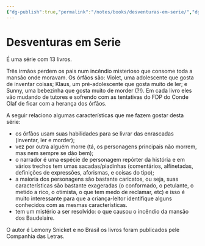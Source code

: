 ```yaml
---
{"dg-publish":true,"permalink":"/notes/books/desventuras-em-serie/","dgHomeLink":true,"dgPassFrontmatter":false,"dgShowBacklinks":true,"dgShowLocalGraph":false}
---
```



# Desventuras em Serie

É uma série com 13 livros.

Três irmãos perdem os pais num incêndio misterioso que consome toda a mansão onde moravam. Os órfãos são: Violet, uma adolescente que gosta de inventar coisas; Klaus, um pré-adolescente que gosta muito de ler; e Sunny, uma bebezinha que gosta muito de morder (?!). Em cada livro eles vão mudando de tutores e sofrendo com as tentativas do FDP do Conde Olaf de ficar com a herança dos órfãos.

A seguir relaciono algumas características que me fazem gostar desta série:

- os órfãos usam suas habilidades para se livrar das enrascadas (inventar, ler e morder);
- vez por outra alguém morre (tá, os personagens principais não morrem, mas nem sempre se dão bem);
- o narrador é uma espécie de personagem repórter da história e em vários trechos tem umas sacadas/piadinhas (comentários, alfinetadas, definições de expressões, aforismas, e coisas do tipo);
- a maioria dos personagens são bastante caricatos, ou seja, suas características são bastante exageradas (o conformado, o petulante, o metido a rico, o otimista, o que tem medo de reclamar, etc) e isso é muito interessante para que a criança-leitor identifique alguns conhecidos com as mesmas características.
- tem um mistério a ser resolvido: o que causou o incêndio da mansão dos Baudelaire.

O autor é Lemony Snicket e no Brasil os livros foram publicados pele Companhia das Letras.